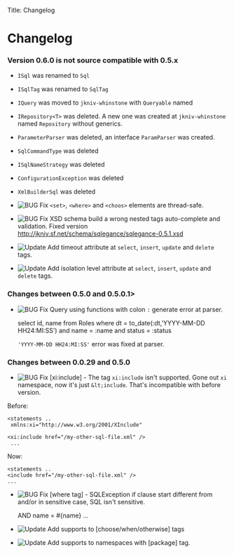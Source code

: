 Title: Changelog


# Changelog


### Version 0.6.0 is not source compatible with 0.5.x  

 - `ISql` was renamed to `Sql`
 - `ISqlTag` was renamed to `SqlTag`
 - `IQuery` was moved to `jkniv-whinstone` with `Queryable` named
 - `IRepository<T>` was deleted. A new one was created at `jkniv-whinstone` named `Repository` without generics.
 - `ParameterParser` was deleted, an interface `ParamParser` was created.
 - `SqlCommandType` was deleted
 - `ISqlNameStrategy` was deleted
 - `ConfigurationException` was deleted
 - `XmlBuilderSql` was deleted

- ![BUG Fix](images/bug_icon.png "BUG Fix") `<set>`, `<where>` and `<choos>` elements are thread-safe.

- ![BUG Fix](images/bug_icon.png "BUG Fix") XSD schema build a wrong nested tags auto-complete and validation. Fixed version http://jkniv.sf.net/schema/sqlegance/sqlegance-0.5.1.xsd

- ![Update](images/update_icon.png "Update") Add timeout attribute at `select`, `insert`, `update` and `delete` tags.
- ![Update](images/update_icon.png "Update") Add isolation level attribute at `select`, `insert`, `update` and `delete` tags.



### Changes between 0.5.0 and 0.5.0.1>

- ![BUG Fix](images/bug_icon.png "BUG Fix") Query using functions with colon `:` generate error at parser.

    select id, name from Roles where dt = to_date(:dt,'YYYY-MM-DD HH24:MI:SS') and name = :name and status = :status

    `'YYYY-MM-DD HH24:MI:SS'` error was fixed at parser.

### Changes between 0.0.29 and 0.5.0

- ![BUG Fix](images/bug_icon.png "BUG Fix") [xi:include] - The tag `xi:include` isn't supported. Gone out `xi` namespace, now it's just `&lt;include`. That's incompatible with before version.

Before:


    <statements ..
     xmlns:xi="http://www.w3.org/2001/XInclude"

    <xi:include href="/my-other-sql-file.xml" />
     ...

Now:


    <statements ..
    <include href="/my-other-sql-file.xml" />
    ...

    
- ![BUG Fix](images/bug_icon.png "BUG Fix") [where tag] - SQLException if clause start different from and/or in sensitive case, SQL isn't sensitive.


    <where>
      <if test="name != null">
       AND name = #{name}
      </if>
    ...

- ![Update](images/update_icon.png "Update") Add supports to [choose/when/otherwise] tags
- ![Update](images/update_icon.png "Update") Add supports to namespaces with [package] tag.

